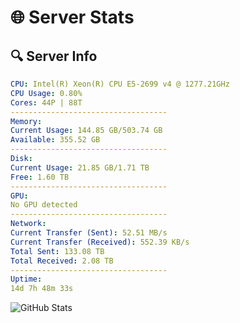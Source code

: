 # 🌐 Server Stats
## 🔍 Server Info
```yaml
CPU: Intel(R) Xeon(R) CPU E5-2699 v4 @ 1277.21GHz
CPU Usage: 0.80%
Cores: 44P | 88T
-----------------------------------
Memory:
Current Usage: 144.85 GB/503.74 GB
Available: 355.52 GB
-----------------------------------
Disk:
Current Usage: 21.85 GB/1.71 TB
Free: 1.60 TB
-----------------------------------
GPU:
No GPU detected
-----------------------------------
Network:
Current Transfer (Sent): 52.51 MB/s
Current Transfer (Received): 552.39 KB/s
Total Sent: 133.08 TB
Total Received: 2.08 TB
-----------------------------------
Uptime:
14d 7h 48m 33s
```
![GitHub Stats](https://img.shields.io/badge/Updated-2025-02-22_06:31:51-blue)